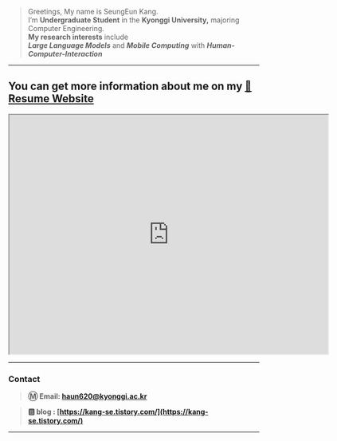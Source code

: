 > Greetings, My name is SeungEun Kang. </br>
> I’m **Undergraduate Student** in the **Kyonggi University,** majoring Computer Engineering. </br>
> **My research interests** include </br>
> ***Large Language Models*** and ***Mobile Computing*** with ***Human-Computer-Interaction*** </br>

---

## You can get more information about me on my [📄 Resume Website](https://user00144.github.io)

<iframe src="https://user00144.github.io" width="640" height="480"></iframe>

---

### Contact

> **Ⓜ️ Email:  [haun620@kyonggi.ac.kr](mailto://haun620@kyonggi.ac.kr)**

> **🅱️ blog : [https://kang-se.tistory.com/](https://kang-se.tistory.com/)**

---
